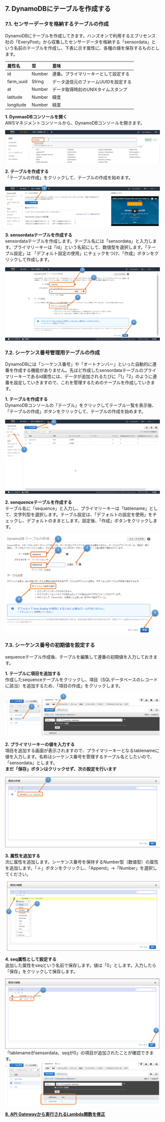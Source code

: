 ## 7. DynamoDBにテーブルを作成する  

### 7.1. センサーデータを格納するテーブルの作成  
DynamoDBにテーブルを作成してきます。ハンズオンで利用するエブリセンス社の「EveryPost」から収集したセンサーデータを格納する「sensordata」という名前のテーブルを作成し、下表に示す属性に、各種の値を保存するものとします。  

| 属性名      | 型         | 意味       |
|:-----------|:-----------|:-----------|
| id         | Number     | 連番。プライマリーキーとして設定する         |
| farm_uuid  | String     | データ送信元のファームUUIDを設定する       |
| at         | Number     | データ取得時刻のUNIXタイムスタンプ         |
| latitude   | Number     | 緯度           |
| longitude  | Number     | 経度       |  

**1. DynmaoDBコンソールを開く**  
AWSマネジメントコンソールから、DynamoDBコンソールを開きます。  
  
![図7.1-1](https://github.com/mimopa/jdmc-aws-handson/blob/master/docs/img/7-Dynamo-1.png)  
  
**2. テーブルを作成する**  
「テーブルの作成」をクリックして、テーブルの作成を始めます。  
  
![図7.1-2](https://github.com/mimopa/jdmc-aws-handson/blob/master/docs/img/7-Dynamo-2.png)  
  
**3. sensordataテーブルを作成する**  
sensordataテーブルを作成します。テーブル名には「sensordata」と入力します。プライマリーキーは「id」という名前にして、数値型を選択します。「テーブル設定」は
「デフォルト設定の使用」にチェックをつけ、「作成」ボタンをクリックして作成します。  
  
![図7.1-3](https://github.com/mimopa/jdmc-aws-handson/blob/master/docs/img/7-Dynamo-3.png)  
  
### 7.2. シーケンス番号管理用テーブルの作成  
DynamoDBには「シーケンス番号」や「オートナンバー」といった自動的に連番を作成する機能がありません。先ほど作成したsensordataテーブルのプライマリーキーであるid属性には、データが追加されるたびに「1」「2」のように連番を設定していきますので、これを管理するためのテーブルを作成していきます。  

**1. テーブルを作成する**  
  DynamoDBコンソールの「テーブル」をクリックしてテーブル一覧を表示後、「テーブルの作成」ボタンをクリックして、テーブルの作成を始めます。  
  
![図7.2-1](https://github.com/mimopa/jdmc-aws-handson/blob/master/docs/img/7-Dynamo-4.png)  
  
**2. senquenceテーブルを作成する**  
テーブル名に「sequence」と入力し、プライマリーキーは「tablename」として、文字列型を選択します。テーブル設定は、「デフォルトの設定を使用」をチェックし、デフォルトのままとします。設定後、「作成」ボタンをクリックします。  
  
![図7.2-2](https://github.com/mimopa/jdmc-aws-handson/blob/master/docs/img/7-Dynamo-5.png)  
  
### 7.3. シーケンス番号の初期値を設定する  
sequenceテーブル作成後、テーブルを編集して連番の初期値を入力しておきます。  

**1. テーブルに項目を追加する**  
作成したsequenceテーブルをクリックし、項目（SQLデータベースのレコードに該当）を追加するため、「項目の作成」をクリックします。  
  
![図7.3-1](https://github.com/mimopa/jdmc-aws-handson/blob/master/docs/img/7-Dynamo-6.png)  
  
**2. プライマリーキーの値を入力する**  
項目を追加する画面が表示されますので、プライマリーキーとなるtablenameに値を入力します。名称はシーケンス番号を管理するテーブル名としたいので、「sensordata」とします。  
**まだ「保存」ボタンはクリックせず、次の設定を行います**  
  
![図7.3-2](https://github.com/mimopa/jdmc-aws-handson/blob/master/docs/img/7-Dynamo-7.png)  
  
**3. 属性を追加する**  
次に属性を追加します。シーケンス番号を保持するNumber型（数値型）の属性を追加します。「＋」ボタンをクリックし、「Append」→「Number」を選択してください。  
  
![図7.3-3](https://github.com/mimopa/jdmc-aws-handson/blob/master/docs/img/7-Dynamo-8.png)  
  
**4. seq属性として設定する**  
追加した属性をseqという名前で保存します。値は「0」とします。入力したら「保存」をクリックして保存します。  
  
![図7.3-4](https://github.com/mimopa/jdmc-aws-handson/blob/master/docs/img/7-Dynamo-9.png)  
「tablenameがsensordata、seqが0」の項目が追加されたことが確認できます。   
![図7.3-5](https://github.com/mimopa/jdmc-aws-handson/blob/master/docs/img/7-Dynamo-10.png)  
   
**[8. API Gatewayから実行されるLambda関数を修正](https://github.com/mimopa/jdmc-aws-handson/blob/master/docs/05.md#5-apigateway%E3%81%A8lambda%E9%96%A2%E6%95%B0%E3%81%AE%E8%A8%AD%E5%AE%9A)**  